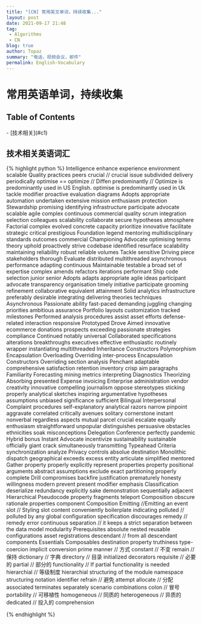```yaml
---
title: "[CN] 常用英文单词，持续收集..."
layout: post
date: 2021-09-17 21:48
tag:
 - Algorithms
 - CN
blog: true
author: Topaz
summary: "电话，视频会议，邮件"
permalink: English-Vocabulary
---
```

<h1 class="title"> 常用英语单词，持续收集 </h1>

<h2> Table of Contents </h2>
- [技术相关](#c1)

<h2 id="c1"> 技术相关英语词汇 </h2>

{% highlight python %}
Intelligence
enhance
experience
environment
scalable
Quality
practices
peers
crucial // crucial issue
subdivided
delivery
periodically
optimise == optimize // Diffen
predominantly // Optimize is predominantly used in US English. optimise is predominantly used in Uk
tackle
modifier
proactive
evaluation
diagrams
Adopts
appropriate
automation
undertaken
extensive
mission
enthusiasm
protection
Stewardship
promising
identifying
infrastructure
participate
advocate
scalable
agile
complex
continuous
commercial
quality
scrum
integration
selection
colleagues
scalability
collaborate
secure
hypotheses
atmosphere
Factorial
complex
evolved
concrete
capacity
prioritize
innovative
facilitate
strategic
critical
prestigious
Foundation
legend
mentoring
multidisciplinary
standards
outcomes
commercial
Championing
Advocate
optimising
terms
theory
uphold
proactively
strive
codebase
identified
resurface
scalability
maintaining
reliability
robust
reliable
volumes
Tackle
sensitive
Driving
piece
stakeholders
thorough
Evaluate
distributed
multithreaded
asynchronous
performance
adapting
continuous
Maintainable
testable
a broad set of expertise
complex
amends
refactors
iterations
performant
Ship code
selection
junior
senior
Adopts
adapts
appropriate
agile
ideas
participant
advocate
transparency
organisation
timely
initiative
participate
grooming
refinement
collaborative
equivalent
attainment
Solid
analytics
infrastructure
preferably
desirable
integrating
delivering
theories
techniques
Asynchronous
Passionate
ability
fast-paced
demanding
juggling
changing
priorities
ambitious
assurance
Portfolio
layouts
customization
tracked
milestones
Performed
analysis
procedures
assist
asset
efforts
defense-related
interaction
responsive
Prototyped
Drove
Aimed
innovative
ecommerce
donations
prospects
exceeding
passionate
strategies
compliance
Continued
notably
universal
Collaborated
specifications
alterations
breakthroughs
executives
effective
enthusiastic
routinely
wrapper
instantiating
multithreaded
Inheritance
Constructors
Polymorphism
Encapsulation
Overloading
Overriding
inter-process
Encapsulation
Constructors
Overriding
section
analysis
Penchant
adaptable
comprehensive
satisfaction
retention
inventory
crisp
aim
paragraphs
Familiarity
Forecasting
mining
metrics
interpreting
Diagnostics
Theorizing
Absorbing
presented
Expense
invoicing
Enterprise
administration
vendor
creativity
innovative
compelling
journalism
oppose
stereotypes
sticking
properly
analytical
sketches
inspiring
argumentative
hypotheses
assumptions
unbiased
significance
sufficient
Bilingual
Interpersonal
Complaint
procedures
self-explanatory
analytical
razors
narrow
pinpoint
aggravate
correlated
critically
avenues
solitary
cornerstone
instant
nonverbal
regardless
aspects
mutual
parcel
crucial
escalate
equally
enthusiasm
straightforward
unpopular
distinguishes
persuasive
obstacles
ethnicities
soak
misconceptions
Delegation
Conference
perfectly
pandemic
Hybrid
bonus
Instant
Advocate
incentivize
sustainability
sustainable
officially
giant
crack
simultaneously
transmitting
Typeahead
Criteria
synchronization
analyze
Privacy
controls
absolue
destination
Monolithic
dispatch
geographical
exceeds
excess
entity
articulate
simplified
mentored
Gather
property
properly
explicitly
represent
properties
property
positional
arguments
abstract
assumptions
exclude
exact
partitioning
properly
complete
Drill
compromises
backfire
justification
prematurely
honesty
willingness
modern
prevent
present
modifier
emphasis
Classification
deserialize
redundancy
explicitly
sake
demonstration
sequentially
adjacent
Hierarchical
Pseudocode
property
fragments
teleport
Composition
obscure
rationale
properties
component
Composition
Emitting //Emitting an event
slot    //  Styling slot content
conveniently
boilerplate
indicating
polluted // polluted by any global configuration
specification
discourages
remedy // remedy error
continuous
separation //  it keeps a strict separation between the data model
modularity
Prerequisites
absolute
nested
reusable
configurations
asset
registrations
descendant // from all descendant components
Essentials
Composables
destination
property
truthiness
type-coercion
implicit conversion
prime
manner // 方式
constant // 不变
remain // 保持
dictionary // 字典
directory // 目录
initialized
decorators
requisite   // 必要的
partial // 部分的
functionality //  If partial functionality is needed
hierarchial // 等级制度  hierarchial structuring of the module namespace
structuring
notation
identifier
refrain // 避免
attempt
allocate // 分配
associated
terminates
separately
scenario
combinations
colon // 冒号
portability // 可移植性
homogeneous // 同质的
heterogeneous // 异质的
dedicated // 投入的
comprehension

{% endhighlight %}
